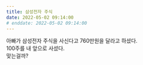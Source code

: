 ```yaml
---
title: 삼성전자 주식
date: 2022-05-02 09:14:00
# enddate: 2022-05-02 09:14:00
---
```


아빠가 삼성전자 주식을 사신다고 760만원을 달라고 하셨다.  
100주를 내 앞으로 사셨다.  
맞는걸까?
